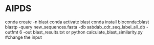 # AIPDS
conda create -n blast
conda activate blast
conda install bioconda::blast
blastp -query new_sequences.fasta -db sabdab_cdr_seq_label_all_db -outfmt 6 -out blast_results.txt
or 
python calculate_blast_similarity.py #change the input
